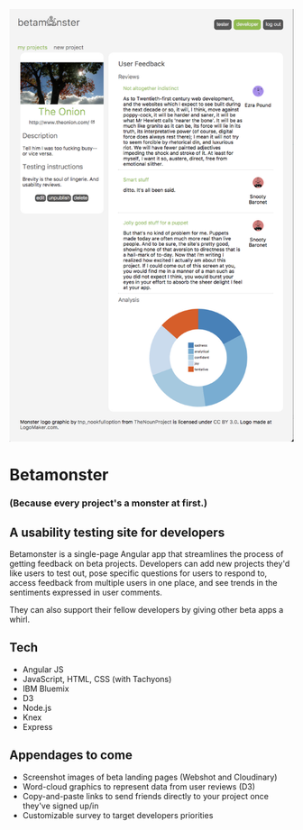 ![screenshot](./client/images/betamonster_devdash.jpg)
# Betamonster
### (Because every project's a monster at first.)

## A usability testing site for developers
Betamonster is a single-page Angular app that streamlines the process of getting feedback on beta projects. Developers can add new projects they'd like users to test out, pose specific questions for users to respond to, access feedback from multiple users in one place, and see trends in the sentiments expressed in user comments.

They can also support their fellow developers by giving other beta apps a whirl.

## Tech
* Angular JS
* JavaScript, HTML, CSS (with Tachyons)
* IBM Bluemix
* D3
* Node.js
* Knex
* Express


## Appendages to come
* Screenshot images of beta landing pages (Webshot and Cloudinary)
* Word-cloud graphics to represent data from user reviews (D3)
* Copy-and-paste links to send friends directly to your project once they've signed up/in
* Customizable survey to target developers priorities
